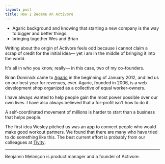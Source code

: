 ```yaml
---
layout: post
title: How I Became An Activore
---
```


 - Agaric background and knowing that starting a new company is the way to bigger and better things
 - bringing together Wes and Brian

Writing about the origin of Activore feels odd because i cannot claim a scrap of credit for the initial idea— yet i am in the middle of bringing it into the world.

It's all in who you know, really— in this case, two of my co-founders.

Brian Dominick came to <a href="http://agaric.com/">Agaric</a> in the beginning of January 2012, and led us on our best year for revenues, ever.  Agaric, founded in 2006, is a web development shop organized as a collective of equal worker-owners.


I have always wanted to help people gain the most power possible over our own lives.  I have also always believed that a for-profit isn't how to do it.

A self-coordinated movement of millions is harder to start than a business that helps people.

The first idea Wesley pitched us was an app to connect people who would make good workout partners.  We found that there are many who have tried to do something like this.  The best current effort is probably from our colleagues at <a href="http://tivity.us/">Tivity</a>.

---
Benjamin Melançon is product manager and a founder of Activore.
